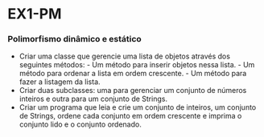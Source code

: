 # EX1-PM
### Polimorfismo dinâmico e estático

 - Criar uma classe que gerencie uma lista de objetos através dos seguintes métodos:
		 - Um método para inserir objetos nessa lista.
		 - Um método para ordenar a lista em ordem crescente.
		 - Um método para fazer a listagem da lista.
 - Criar duas subclasses: uma para gerenciar um conjunto de números inteiros e outra para um conjunto de Strings.
 - Criar um programa que leia e crie um conjunto de inteiros, um conjunto de Strings, ordene cada conjunto em ordem crescente e imprima o conjunto lido e o conjunto ordenado.

